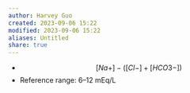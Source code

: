 ```yaml
---
author: Harvey Guo
created: 2023-09-06 15:22
modified: 2023-09-06 15:22
aliases: Untitled
share: true
---
```

- $$[Na+] - ([Cl-] + [HCO3-])$$
- Reference range: 6–12 mEq/L
